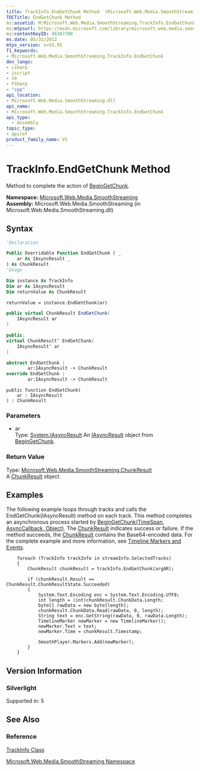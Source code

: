 ```yaml
---
title: TrackInfo.EndGetChunk Method  (Microsoft.Web.Media.SmoothStreaming)
TOCTitle: EndGetChunk Method
ms:assetid: M:Microsoft.Web.Media.SmoothStreaming.TrackInfo.EndGetChunk(System.IAsyncResult)
ms:mtpsurl: https://msdn.microsoft.com/library/microsoft.web.media.smoothstreaming.trackinfo.endgetchunk(v=VS.95)
ms:contentKeyID: 46307700
ms.date: 05/31/2012
mtps_version: v=VS.95
f1_keywords:
- Microsoft.Web.Media.SmoothStreaming.TrackInfo.EndGetChunk
dev_langs:
- csharp
- jscript
- vb
- FSharp
- "cpp"
api_location:
- Microsoft.Web.Media.SmoothStreaming.dll
api_name:
- Microsoft.Web.Media.SmoothStreaming.TrackInfo.EndGetChunk
api_type:
  - Assembly
topic_type:
- apiref
product_family_name: VS
---
```


# TrackInfo.EndGetChunk Method

Method to complete the action of [BeginGetChunk](trackinfo-begingetchunk-method-microsoft-web-media-smoothstreaming_1.md).

**Namespace:**  [Microsoft.Web.Media.SmoothStreaming](microsoft-web-media-smoothstreaming-namespace_1.md)  
**Assembly:**  Microsoft.Web.Media.SmoothStreaming (in Microsoft.Web.Media.SmoothStreaming.dll)

## Syntax

```vb
'Declaration

Public Overridable Function EndGetChunk ( _
    ar As IAsyncResult _
) As ChunkResult
'Usage

Dim instance As TrackInfo
Dim ar As IAsyncResult
Dim returnValue As ChunkResult

returnValue = instance.EndGetChunk(ar)
```

```csharp
public virtual ChunkResult EndGetChunk(
    IAsyncResult ar
)
```

```cpp
public:
virtual ChunkResult^ EndGetChunk(
    IAsyncResult^ ar
)
```

``` fsharp
abstract EndGetChunk : 
        ar:IAsyncResult -> ChunkResult 
override EndGetChunk : 
        ar:IAsyncResult -> ChunkResult 
```

```jscript
public function EndGetChunk(
    ar : IAsyncResult
) : ChunkResult
```

### Parameters

  - ar  
    Type: [System.IAsyncResult](https://msdn.microsoft.com/library/ft8a6455\(v=vs.95\))  
    An [IAsyncResult](https://msdn.microsoft.com/library/ft8a6455\(v=vs.95\)) object from [BeginGetChunk](trackinfo-begingetchunk-method-microsoft-web-media-smoothstreaming_1.md).

### Return Value

Type: [Microsoft.Web.Media.SmoothStreaming.ChunkResult](chunkresult-class-microsoft-web-media-smoothstreaming_1.md)  
A [ChunkResult](chunkresult-class-microsoft-web-media-smoothstreaming_1.md) object.

## Examples

The following example loops through tracks and calls the EndGetChunk(IAsyncResult) method on each track. This method completes an asynchronous process started by [BeginGetChunk(TimeSpan, AsyncCallback, Object)](trackinfo-begingetchunk-method-microsoft-web-media-smoothstreaming_1.md). The [ChunkResult](chunkresult-class-microsoft-web-media-smoothstreaming_1.md) indicates success or failure. If the method succeeds, the [ChunkResult](chunkresult-class-microsoft-web-media-smoothstreaming_1.md) contains the Base64-encoded data. For the complete example and more information, see [Timeline Markers and Events](timeline-markers-and-events.md).

``` 
    foreach (TrackInfo trackInfo in streamInfo.SelectedTracks)
    {
        ChunkResult chunkResult = trackInfo.EndGetChunk(argAR);

        if (chunkResult.Result == ChunkResult.ChunkResultState.Succeeded)
        {
            System.Text.Encoding enc = System.Text.Encoding.UTF8;
            int length = (int)chunkResult.ChunkData.Length;
            byte[] rawData = new byte[length];
            chunkResult.ChunkData.Read(rawData, 0, length);
            String text = enc.GetString(rawData, 0, rawData.Length);
            TimelineMarker newMarker = new TimelineMarker();
            newMarker.Text = text;
            newMarker.Time = chunkResult.Timestamp;

            SmoothPlayer.Markers.Add(newMarker);
        }
    }
```

## Version Information

### Silverlight

Supported in: 5  

## See Also

### Reference

[TrackInfo Class](trackinfo-class-microsoft-web-media-smoothstreaming_1.md)

[Microsoft.Web.Media.SmoothStreaming Namespace](microsoft-web-media-smoothstreaming-namespace_1.md)
